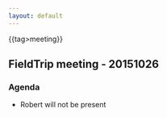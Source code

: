 ```yaml
---
layout: default
---
```


{{tag>meeting}}

## FieldTrip meeting - 20151026

### Agenda

*  Robert will not be present

